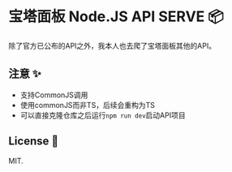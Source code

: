 # 宝塔面板 Node.JS API SERVE 📦

除了官方已公布的API之外，我本人也去爬了宝塔面板其他的API。

## 注意 ✨
* 支持CommonJS调用
* 使用commonJS而非TS，后续会重构为TS
* 可以直接克隆仓库之后运行`npm run dev`启动API项目

## License 🚩
MIT.
